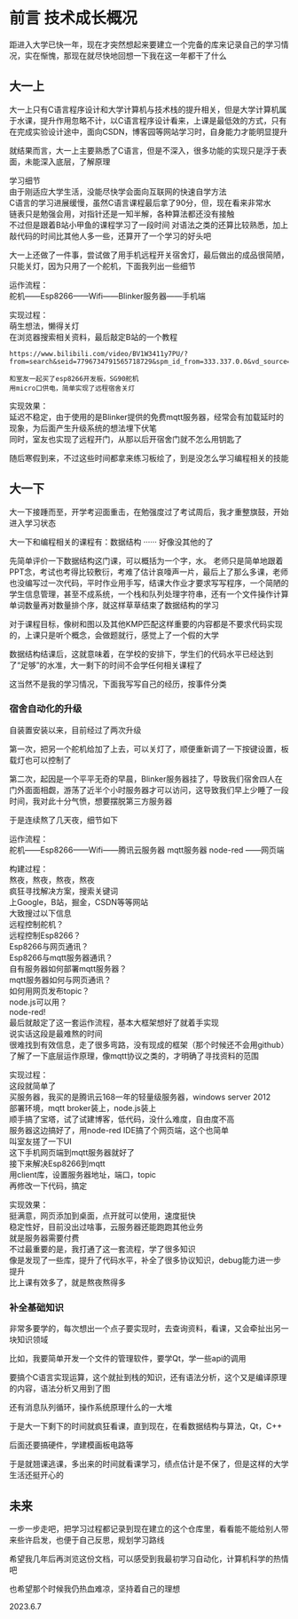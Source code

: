 # 前言 技术成长概况

距进入大学已快一年，现在才突然想起来要建立一个完备的库来记录自己的学习情况，实在惭愧，那现在就尽快地回想一下我在这一年都干了什么

## 大一上
大一上只有C语言程序设计和大学计算机与技术栈的提升相关，但是大学计算机属于水课，提升作用忽略不计，以C语言程序设计看来，上课是最低效的方式，只有在完成实验设计途中，面向CSDN，博客园等网站学习时，自身能力才能明显提升

就结果而言，大一上主要熟悉了C语言，但是不深入，很多功能的实现只是浮于表面，未能深入底层，了解原理


学习细节  
    由于刚适应大学生活，没能尽快学会面向互联网的快速自学方法  
    C语言的学习进展缓慢，虽然C语言课程最后拿了90分，但，现在看来非常水  
    链表只是勉强会用，对指针还是一知半解，各种算法都还没有接触  
    不过但是跟着B站小甲鱼的课程学习了一段时间
    对语法之类的还算比较熟悉，加上敲代码的时间比其他人多一些，还算开了一个学习的好头吧  


大一上还做了一件事，尝试做了用手机远程开关宿舍灯，最后做出的成品很简陋，只能关灯，因为只用了一个舵机，下面我列出一些细节


运作流程：  
    舵机——Esp8266——Wifi——Blinker服务器——手机端  
    
实现过程：  
    萌生想法，懒得关灯  
    在浏览器搜索相关资料，最后敲定B站的一个教程  

    https://www.bilibili.com/video/BV1W3411y7PU/?from=search&seid=7796734791565718729&spm_id_from=333.337.0.0&vd_source=0a449f10cfcee27842e1a071d3393c01  

    和室友一起买了esp8266开发板，SG90舵机  
    用micro口供电，简单实现了远程宿舍关灯  

实现效果：  
    延迟不稳定，由于使用的是Blinker提供的免费mqtt服务器，经常会有加载延时的现象，为后面产生升级系统的想法埋下伏笔  
    同时，室友也实现了远程开门，从那以后开宿舍门就不怎么用钥匙了  


随后寒假到来，不过这些时间都拿来练习板绘了，到是没怎么学习编程相关的技能
## 大一下
大一下接踵而至，开学考迎面重击，在勉强度过了考试周后，我才重整旗鼓，开始进入学习状态

大一下和编程相关的课程有：数据结构 ······ 好像没其他的了

先简单评价一下数据结构这门课，可以概括为一个字，水。 老师只是简单地跟着PPT念，考试也考得比较敷衍，考难了估计哀嚎声一片，最后上了那么多课，老师也没编写过一次代码，平时作业用手写，结课大作业才要求写写程序，一个简陋的学生信息管理，甚至不成系统，一个栈和队列处理字符串，还有一个文件操作计算单词数量再对数量排个序，就这样草草结束了数据结构的学习

对于课程目标，像树和图以及其他KMP匹配这样重要的内容都是不要求代码实现的，上课只是听个概念，会做题就行，感觉上了一个假的大学

数据结构结课后，这就意味着，在学校的安排下，学生们的代码水平已经达到了“足够”的水准，大一剩下的时间不会学任何相关课程了

这当然不是我的学习情况，下面我写写自己的经历，按事件分类

### 宿舍自动化的升级

自装置安装以来，目前经过了两次升级

第一次，把另一个舵机给加了上去，可以关灯了，顺便重新调了一下按键设置，板载灯也可以控制了

第二次，起因是一个平平无奇的早晨，Blinker服务器挂了，导致我们宿舍四人在门外面面相觑，游荡了近半个小时服务器才可以访问，这导致我们早上少睡了一段时间，我对此十分气愤，想要摆脱第三方服务器

于是连续熬了几天夜，细节如下

运作流程：  
    舵机——Esp8266——Wifi——腾讯云服务器 mqtt服务器 node-red ——网页端  

构建过程：  
    熬夜，熬夜，熬夜，熬夜  
    疯狂寻找解决方案，搜索关键词  
    上Google，B站，掘金，CSDN等等网站  
    大致搜过以下信息  
    远程控制舵机？  
    远程控制Esp8266？  
    Esp8266与网页通讯？  
    Esp8266与mqtt服务器通讯？  
    自有服务器如何部署mqtt服务器？  
    mqtt服务器如何与网页通讯？  
    如何用网页发布topic？  
    node.js可以用？  
    node-red!  
    最后就敲定了这一套运作流程，基本大框架想好了就着手实现  
    说实话这段是最难熬的时间  
    很难找到有效信息，走了很多弯路，没有现成的框架（那个时候还不会用github）  
    了解了一下底层运作原理，像mqtt协议之类的，才明确了寻找资料的范围  

实现过程：  
    这段就简单了  
    买服务器，我买的是腾讯云168一年的轻量级服务器，windows server 2012  
    部署环境，mqtt broker装上，node.js装上  
    顺手搞了宝塔，试了试建博客，低代码，没什么难度，自由度不高  
    服务器这边搞好了，用node-red IDE搞了个网页端，这个也简单  
    叫室友搓了一下UI  
    这下手机网页端到mqtt服务器就好了  
    接下来解决Esp8266到mqtt  
    用client库，设置服务器地址，端口，topic  
    再修改一下代码，搞定  

实现效果：  
    挺满意，网页添加到桌面，点开就可以使用，速度挺快  
    稳定性好，目前没出过啥事，云服务器还能跑跑其他业务  
    就是服务器需要付费  
    不过最重要的是，我打通了这一套流程，学了很多知识  
    像是发现了一些库，提升了代码水平，补全了很多协议知识，debug能力进一步提升  
    比上课有效多了，就是熬夜熬得多  



### 补全基础知识

非常多要学的，每次想出一个点子要实现时，去查询资料，看课，又会牵扯出另一块知识领域

比如，我要简单开发一个文件的管理软件，要学Qt，学一些api的调用

要搞个C语言实现运算，这个就扯到栈的知识，还有语法分析，这个又是编译原理的内容，语法分析又用到了图

还有消息队列循环，操作系统原理什么的一大堆

于是大一下剩下的时间就疯狂看课，直到现在，在看数据结构与算法，Qt，C++

后面还要搞硬件，学建模画板电路等

于是就翘课逃课，多出来的时间就看课学习，绩点估计是不保了，但是这样的大学生活还挺开心的

## 未来

一步一步走吧，把学习过程都记录到现在建立的这个仓库里，看看能不能给别人带来些许启发，也便于自己反思，规划学习路线

希望我几年后再浏览这份文档，可以感受到我最初学习自动化，计算机科学的热情吧

也希望那个时候我仍热血难凉，坚持着自己的理想

2023.6.7 